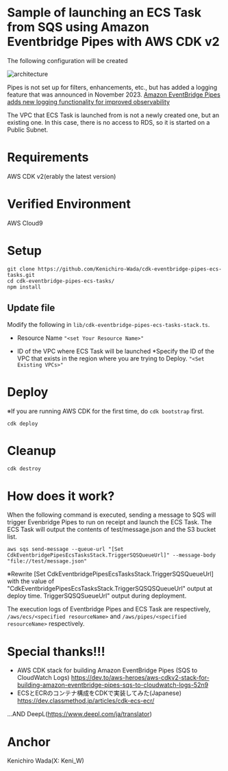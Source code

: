 # Sample of launching an ECS Task from SQS using Amazon Eventbridge Pipes with AWS CDK v2

The following configuration will be created

![architecture](https://docs.google.com/drawings/d/e/2PACX-1vRiUTF8v1zQd3lpAjamQPQCRm1RHoDQuMCJsQ3BuATWLwyKbLBcZUHZtzM1X_XR0cXDDYty-rddGtMz/pub?w=1229&h=530)

Pipes is not set up for filters, enhancements, etc., but has added a logging feature that was announced in November 2023.
[Amazon EventBridge Pipes adds new logging functionality for improved observability](https://aws.amazon.com/about-aws/whats-new/2023/11/amazon-eventbridge-logging-improved-observability/)

The VPC that ECS Task is launched from is not a newly created one, but an existing one.
In this case, there is no access to RDS, so it is started on a Public Subnet.

# Requirements
AWS CDK v2(erably the latest version)

# Verified Environment
AWS Cloud9

# Setup

```
git clone https://github.com/Kenichiro-Wada/cdk-eventbridge-pipes-ecs-tasks.git
cd cdk-eventbridge-pipes-ecs-tasks/
npm install
```

## Update file
Modify the following in `lib/cdk-eventbridge-pipes-ecs-tasks-stack.ts`.
- Resource Name
`"<set Your Resource Name>"`

- ID of the VPC where ECS Task will be launched *Specify the ID of the VPC that exists in the region where you are trying to Deploy.
`"<Set Existing VPCs>"`

# Deploy
※If you are running AWS CDK for the first time, do `cdk bootstrap` first.

```
cdk deploy
```

# Cleanup

```
cdk destroy
```

# How does it work?

When the following command is executed, sending a message to SQS will trigger Evenbridge Pipes to run on receipt and launch the ECS Task.
The ECS Task will output the contents of test/message.json and the S3 bucket list.

```
aws sqs send-message --queue-url "[Set CdkEventbridgePipesEcsTasksStack.TriggerSQSQueueUrl]" --message-body "file://test/message.json"
```

※Rewrite [Set CdkEventbridgePipesEcsTasksStack.TriggerSQSQueueUrl] with the value of "CdkEventbridgePipesEcsTasksStack.TriggerSQSQSQueueUrl" output at deploy time. TriggerSQSQSueueUrl" output during deployment.

The execution logs of Eventbridge Pipes and ECS Task are
respectively,
`/aws/ecs/<specified resourceName>` and
`/aws/pipes/<specified resourceName>`
respectively.

# Special thanks!!!
- AWS CDK stack for building Amazon EventBridge Pipes (SQS to CloudWatch Logs)
https://dev.to/aws-heroes/aws-cdkv2-stack-for-building-amazon-eventbridge-pipes-sqs-to-cloudwatch-logs-52n9
- ECSとECRのコンテナ構成をCDKで実装してみた(Japanese)
https://dev.classmethod.jp/articles/cdk-ecs-ecr/

...AND DeepL(https://www.deepl.com/ja/translator)

# Anchor
Kenichiro Wada(X: Keni_W)

